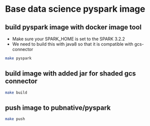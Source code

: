 # Base data science pyspark image
## build pyspark image with docker image tool
- Make sure your SPARK_HOME is set to the SPARK 3.2.2
- We need to build this with java8 so that it is compatible with gcs-connector
```sh
make pyspark
```
## build image with added jar for shaded gcs connector 
```sh
make build
```
## push image to pubnative/pyspark
```sh
make push
```